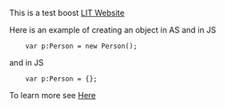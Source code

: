 This is a test boost [LIT Website](www.lit.ie)

Here is an example of creating an object in AS and in JS

```
	var p:Person = new Person();

```
and in JS
```
	var p:Person = {};
```
To learn more see [Here](JSBasic.md)